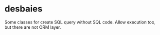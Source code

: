 desbaies
========

Some classes for create SQL query without SQL code. Allow execution too, but there are not ORM layer.